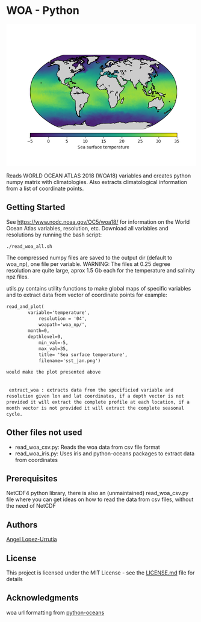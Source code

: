 # WOA - Python
![SST January](sst_jan.png)

Reads WORLD OCEAN ATLAS 2018 (WOA18) variables and creates python numpy matrix with climatologies. Also extracts climatological information from a list of coordinate points.

## Getting Started
See https://www.nodc.noaa.gov/OC5/woa18/ for information on the World Ocean Atlas variables, resolution, etc.
Download all variables and resolutions by running the bash script:
```
./read_woa_all.sh
```

The compressed numpy files are saved to the output dir (default to woa_np), one file per variable.
WARNING: The files at 0.25 degree resolution are quite large, aprox 1.5 Gb each for the temperature and salinity npz files.

utils.py contains utility functions to make global maps of specific variables and to extract data from vector of coordinate points
	 for example:
```
read_and_plot(
		variable='temperature',
	        resolution = '04',
        	woapath='woa_np/',
		month=0,		
		depthlevel=0,	
        	min_val=-5,
        	max_val=35,
        	title= 'Sea surface temperature',
        	filename='sst_jan.png')

```

	would make the plot presented above


	 extract_woa : extracts data from the specificied variable and resolution given lon and lat coordinates, if a depth vector is not provided it will extract the complete profile at each location, if a month vector is not provided it will extract the complete seasonal cycle.


## Other files not used
- read_woa_csv.py:  Reads the woa data from csv file format
- read_woa_iris.py: Uses iris and python-oceans packages to extract data from coordinates

## Prerequisites

NetCDF4 python library, there is also an (unmaintained) read_woa_csv.py file where you can get ideas on how to read the data from csv files, without the need of NetCDF

## Authors
[Angel Lopez-Urrutia](https://lopezurrutia.github.com/)

## License

This project is licensed under the MIT License - see the [LICENSE.md](LICENSE.md) file for details

## Acknowledgments
 woa url formatting from [python-oceans](https://github.com/ocefpaf/python-oceans)

